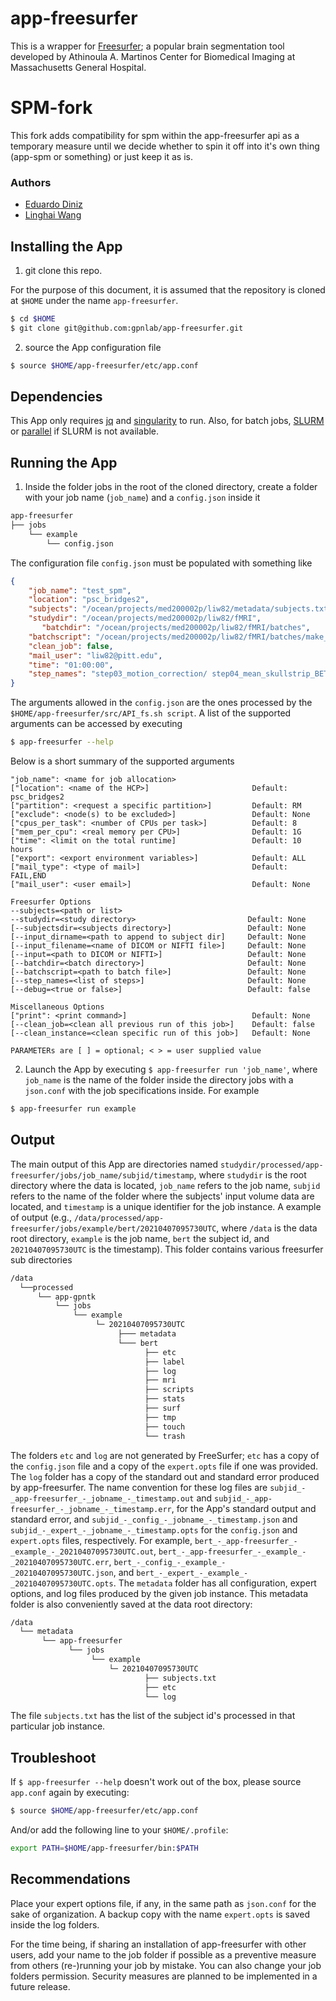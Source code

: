 # app-freesurfer

This is a wrapper for [Freesurfer](https://surfer.nmr.mgh.harvard.edu/); a popular brain segmentation tool developed by Athinoula A. Martinos Center for Biomedical Imaging at Massachusetts General Hospital.

# SPM-fork
This fork adds compatibility for spm within the app-freesurfer api as a temporary measure until we decide whether to spin it off into it's own thing (app-spm or something) or just keep it as is. 

### Authors
- [Eduardo Diniz](https://github.com/eduardojdiniz)
- [Linghai Wang](http://github.com/nxdens)
## Installing the App
1. git clone this repo.

For the purpose of this document, it is assumed that the repository is cloned at `$HOME` under the name `app-freesurfer`.
```bash
$ cd $HOME
$ git clone git@github.com:gpnlab/app-freesurfer.git
````

2. source the App configuration file
```bash
$ source $HOME/app-freesurfer/etc/app.conf
```

## Dependencies

This App only requires [jq](https://stedolan.github.io/jq/) and [singularity](https://www.sylabs.io/singularity/) to run. Also, for batch jobs, [SLURM](https://www.schedmd.com/) or [parallel](https://www.gnu.org/software/parallel/) if SLURM is not available.

## Running the App

1. Inside the folder jobs in the root of the cloned directory, create a folder with your job name (`job_name`) and a `config.json` inside it
```bash
app-freesurfer
├── jobs
    └── example
        └── config.json
```

The configuration file `config.json` must be populated with something like
```json
{
    "job_name": "test_spm",
    "location": "psc_bridges2",
    "subjects": "/ocean/projects/med200002p/liw82/metadata/subjects.txt",
    "studydir": "/ocean/projects/med200002p/liw82/fMRI",
	   "batchdir": "/ocean/projects/med200002p/liw82/fMRI/batches",
    "batchscript": "/ocean/projects/med200002p/liw82/fMRI/batches/make_batches",
    "clean_job": false,
    "mail_user": "liw82@pitt.edu",
    "time": "01:00:00",
    "step_names": "step03_motion_correction/ step04_mean_skullstrip_BET.txt"
}
```

The arguments allowed in the `config.json` are the ones processed by the `$HOME/app-freesurfer/src/API_fs.sh script`. A list of the supported arguments can be accessed by executing

```bash
$ app-freesurfer --help
```

Below is a short summary of the supported arguments

```
"job_name": <name for job allocation>
["location": <name of the HCP>]                       Default: psc_bridges2
["partition": <request a specific partition>]         Default: RM
["exclude": <node(s) to be excluded>]                 Default: None
["cpus_per_task": <number of CPUs per task>]          Default: 8
["mem_per_cpu": <real memory per CPU>]                Default: 1G
["time": <limit on the total runtime]                 Default: 10 hours
["export": <export environment variables>]            Default: ALL
["mail_type": <type of mail>]                         Default: FAIL,END
["mail_user": <user email>]                           Default: None

Freesurfer Options
--subjects=<path or list>
--studydir=<study directory>                         Default: None
[--subjectsdir=<subjects directory>]                 Default: None
[--input_dirname=<path to append to subject dir]     Default: None
[--input_filename=<name of DICOM or NIFTI file>]     Default: None
[--input=<path to DICOM or NIFTI>]                   Default: None
[--batchdir=<batch directory>]                       Default: None
[--batchscript=<path to batch file>]                 Default: None
[--step_names=<list of steps>]                       Default: None
[--debug=<true or false>]                            Default: false

Miscellaneous Options
["print": <print command>]                            Default: None
[--clean_job=<clean all previous run of this job>]    Default: false
[--clean_instance=<clean specific run of this job>]   Default: None

PARAMETERs are [ ] = optional; < > = user supplied value
```

2. Launch the App by executing `$ app-freesurfer run 'job_name'`, where `job_name` is the name of the folder inside the directory jobs with a `json.conf` with the job specifications inside. For example

```bash
$ app-freesurfer run example
```

## Output

The main output of this App are directories named `studydir/processed/app-freesurfer/jobs/job_name/subjid/timestamp`, where `studydir` is the root directory where the data is located, `job_name` refers to the job name, `subjid` refers to the name of the folder where the subjects' input volume data are located, and `timestamp` is a unique identifier for the job instance. A example of output (e.g., `/data/processed/app-freesurfer/jobs/example/bert/20210407095730UTC`, where `/data` is the data root directory, `example` is the job name, `bert` the subject id, and `20210407095730UTC` is the timestamp). This folder contains various freesurfer sub directories

```bash
/data
  └──processed
      └── app-gpntk
          └── jobs
              └── example
                   └─ 20210407095730UTC
                        ├─── metadata
                        └─── bert
                              ├── etc
                              ├── label
                              ├── log
                              ├── mri
                              ├── scripts
                              ├── stats
                              ├── surf
                              ├── tmp
                              ├── touch
                              └── trash
```
The folders `etc` and `log` are not generated by FreeSurfer; `etc` has a copy of the `config.json` file and a copy of the `expert.opts` file if one was provided. The `log` folder has a copy of the standard out and standard error produced by app-freesurfer. The name convention for these log files are `subjid_-_app-freesurfer_-_jobname_-_timestamp.out` and `subjid_-_app-freesurfer_-_jobname_-_timestamp.err`, for the App's standard output and standard error, and `subjid_-_config_-_jobname_-_timestamp.json` and  `subjid_-_expert_-_jobname_-_timestamp.opts` for the `config.json` and `expert.opts` files, respectively. For example, `bert_-_app-freesurfer_-_example_-_20210407095730UTC.out`, `bert_-_app-freesurfer_-_example_-_20210407095730UTC.err`, `bert_-_config_-_example_-_20210407095730UTC.json`, and `bert_-_expert_-_example_-_20210407095730UTC.opts`. The `metadata` folder has all configuration, expert options, and log files produced by the given job instance. This metadata folder is also conveniently saved at the data root directory:

```bash
/data
  └── metadata
       └── app-freesurfer
             └── jobs
                  └── example
                      └─ 20210407095730UTC
                              ├── subjects.txt
                              ├── etc
                              └── log
```
The file `subjects.txt` has the list of the subject id's processed in that particular job instance.

## Troubleshoot

If `$ app-freesurfer --help` doesn't work out of the box, please source `app.conf` again by executing:
```bash
$ source $HOME/app-freesurfer/etc/app.conf
```

And/or add the following line to your `$HOME/.profile`:
```bash
export PATH=$HOME/app-freesurfer/bin:$PATH
```

## Recommendations

Place your expert options file, if any, in the same path as `json.conf` for the sake of organization. A backup copy with the name `expert.opts` is saved inside the log folders.

For the time being, if sharing an installation of app-freesurfer with other users, add your name to the job folder if possible as a preventive measure from others (re-)running your job by mistake. You can also change your job folders permission. Security measures are planned to be implemented in a future release.
